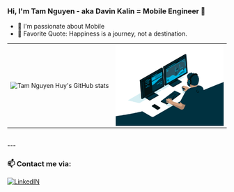 ### Hi, I'm Tam Nguyen - aka Davin Kalin = Mobile Engineer 🌱 

- 🔭 I'm passionate about Mobile 
- 🥅 Favorite Quote: Happiness is a journey, not a destination.


<table>
<tr>
  <td width="48%">
     <img src="https://github-readme-stats.vercel.app/api?username=tamnguyenhuy&show_icons=true&theme=transparent" alt="Tam Nguyen Huy's GitHub stats">
  </td>
  <td width="52%"><img alt="gif" align="right" src="https://raw.githubusercontent.com/tamnguyenhuy/tamnguyenhuy/main/coding.gif"/></td>
</tr>
<table>

<br />
---

### 📫 Contact me via:

[![LinkedIN](https://img.shields.io/badge/LinkedIn-0077B5?style=for-the-badge&logo=linkedin&color=%23003140&logoColor=white)](https://www.linkedin.com/in/tam-nguyen-huy/)

<!--
**tamnguyenhuy/tamnguyenhuy** is a ✨ _special_ ✨ repository because its `README.md` (this file) appears on your GitHub profile.

Here are some ideas to get you started:

- 🔭 I’m currently working on ...
- 🌱 I’m currently learning ...
- 👯 I’m looking to collaborate on ...
- 🤔 I’m looking for help with ...
- 💬 Ask me about ...
- 📫 How to reach me: ...
- 😄 Pronouns: ...
- ⚡ Fun fact: ...
-->
